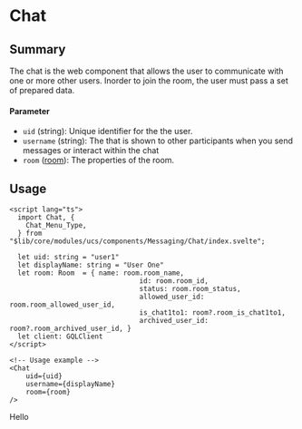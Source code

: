 # Chat

## Summary

The chat is the web component that allows the user to communicate with one or more other users. Inorder to join the room, the user must pass a set of prepared data.

#### Parameter

- `uid` (string): Unique identifier for the the user.
- `username` (string): The that is shown to other participants when you send messages or interact within the chat
- `room` ([room](room)): The properties of the room.

## Usage

```svelte
<script lang="ts">
  import Chat, {
    Chat_Menu_Type,
  } from "$lib/core/modules/ucs/components/Messaging/Chat/index.svelte";

  let uid: string = "user1"
  let displayName: string = "User One"
  let room: Room  = { name: room.room_name,
                                id: room.room_id,
                                status: room.room_status,
                                allowed_user_id: room.room_allowed_user_id,
                                is_chat1to1: room?.room_is_chat1to1,
                                archived_user_id: room?.room_archived_user_id, }
  let client: GQLClient
</script>

<!-- Usage example -->
<Chat
    uid={uid}
    username={displayName}
    room={room}
/>
```

Hello
